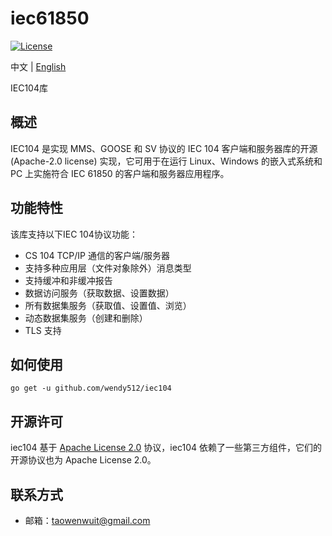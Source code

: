 # iec61850

[![License](https://img.shields.io/badge/license-Apache--2.0-green.svg)](https://www.apache.org/licenses/LICENSE-2.0.html)

中文 | [English](README.md)

IEC104库

## 概述
IEC104 是实现 MMS、GOOSE 和 SV 协议的 IEC 104 客户端和服务器库的开源 (Apache-2.0 license) 实现，它可用于在运行 Linux、Windows 的嵌入式系统和 PC 上实施符合 IEC 61850 的客户端和服务器应用程序。

## 功能特性
该库支持以下IEC 104协议功能：

* CS 104 TCP/IP 通信的客户端/服务器
* 支持多种应用层（文件对象除外）消息类型
* 支持缓冲和非缓冲报告
* 数据访问服务（获取数据、设置数据）
* 所有数据集服务（获取值、设置值、浏览）
* 动态数据集服务（创建和删除）
* TLS 支持

## 如何使用
```shell  
go get -u github.com/wendy512/iec104
```

## 开源许可
iec104 基于 [Apache License 2.0](./LICENSE) 协议，iec104 依赖了一些第三方组件，它们的开源协议也为 Apache License 2.0。

## 联系方式

- 邮箱：<taowenwuit@gmail.com>